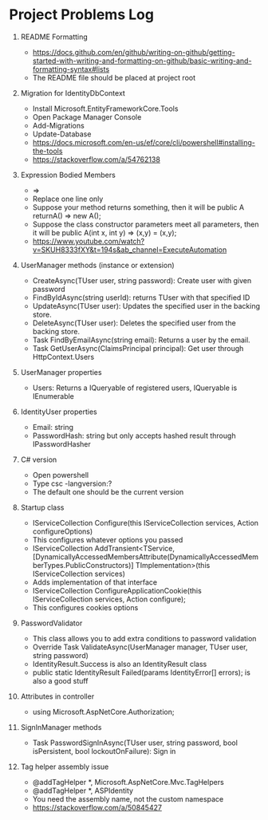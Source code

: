 # Project Problems Log

1. README Formatting
   - https://docs.github.com/en/github/writing-on-github/getting-started-with-writing-and-formatting-on-github/basic-writing-and-formatting-syntax#lists
   - The README file should be placed at project root

2. Migration for IdentityDbContext
   - Install Microsoft.EntityFrameworkCore.Tools
   - Open Package Manager Console
   - Add-Migrations
   - Update-Database
   - https://docs.microsoft.com/en-us/ef/core/cli/powershell#installing-the-tools
   - https://stackoverflow.com/a/54762138

3. Expression Bodied Members
   - =>
   - Replace one line only
   - Suppose your method returns something, then it will be public A returnA() => new A();
   - Suppose the class constructor parameters meet all parameters, then it will be public A(int x, int y) => (x,y) = (x,y);
   - https://www.youtube.com/watch?v=SKUH8333fXY&t=194s&ab_channel=ExecuteAutomation

4. UserManager methods (instance or extension)
   - CreateAsync(TUser user, string password): Create user with given password
   - FindByIdAsync(string userId): returns TUser with that specified ID
   - UpdateAsync(TUser user): Updates the specified user in the backing store.
   - DeleteAsync(TUser user): Deletes the specified user from the backing store.
   - Task<TUser> FindByEmailAsync(string email): Returns a user by the email.
   - Task<TUser> GetUserAsync(ClaimsPrincipal principal): Get user through HttpContext.Users

5. UserManager properties
	- Users: Returns a IQueryable of registered users, IQueryable is IEnumerable

6. IdentityUser properties
	- Email: string
	- PasswordHash: string but only accepts hashed result through IPasswordHasher

9. C# version
	- Open powershell
	- Type csc -langversion:?
	- The default one should be the current version

10. Startup class
	- IServiceCollection Configure<TOptions>(this IServiceCollection services, Action<TOptions> configureOptions)
	- This configures whatever options you passed
	- IServiceCollection AddTransient<TService, [DynamicallyAccessedMembersAttribute(DynamicallyAccessedMemberTypes.PublicConstructors)] TImplementation>(this IServiceCollection services)
	- Adds implementation of that interface
	- IServiceCollection ConfigureApplicationCookie(this IServiceCollection services, Action<CookieAuthenticationOptions> configure);
	- This configures cookies options

11. PasswordValidator<TUser>
	- This class allows you to add extra conditions to password validation
	- Override Task<IdentityResult> ValidateAsync(UserManager<TUser> manager, TUser user, string password)
	- IdentityResult.Success is also an IdentityResult class
	- public static IdentityResult Failed(params IdentityError[] errors); is also a good stuff

12. Attributes in controller
	- using Microsoft.AspNetCore.Authorization;

13. SignInManager methods
	- Task<SignInResult> PasswordSignInAsync(TUser user, string password, bool isPersistent, bool lockoutOnFailure): Sign in

14. Tag helper assembly issue
	- @addTagHelper *, Microsoft.AspNetCore.Mvc.TagHelpers
	- @addTagHelper *, ASPIdentity
	- You need the assembly name, not the custom namespace
	- https://stackoverflow.com/a/50845427